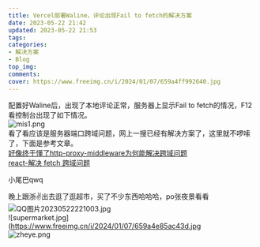 ```yaml
---
title: Vercel部署Waline，评论出现Fail to fetch的解决方案
date: 2023-05-22 21:42
updated: 2023-05-22 21:53
tags:
categories:
- 解决方案
- Blog
top_img:
comments:
cover: https://www.freeimg.cn/i/2024/01/07/659a4ff992640.jpg
---
```

配置好Waline后，出现了本地评论正常，服务器上显示Fail to fetch的情况，F12看控制台出现了如下情况。<br/>
![mis1.png](https://www.freeimg.cn/i/2024/01/07/659a51165a4dc.png)  <br/>
看了看应该是服务器端口跨域问题，网上一搜已经有解决方案了，这里就不啰嗦了，下面是参考文章。<br/>
[好像终于懂了http-proxy-middleware为何能解决跨域问题](https://juejin.cn/post/6993644913900388359)<br/>
[react-解决 fetch 跨域问题](https://blog.csdn.net/qq_41956139/article/details/106564357)<br/>

小尾巴qwq

晚上跟浙✌出去逛了逛超市，买了不少东西哈哈哈，po张夜景看看<br/>
![QQ图片20230522221003.jpg](https://www.freeimg.cn/i/2024/01/07/659a4ff992640.jpg)<br/>
![supermarket.jpg](https://www.freeimg.cn/i/2024/01/07/659a4e85ac43d.jpg<br/>
![zheye.png](https://www.freeimg.cn/i/2024/01/07/659a4e81ee82b.png)<br/>